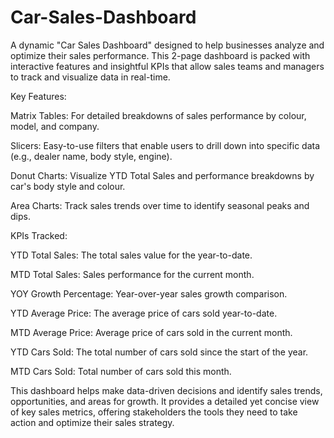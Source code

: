 # Car-Sales-Dashboard

A dynamic "Car Sales Dashboard" designed to help businesses analyze and optimize their sales performance. This 2-page dashboard is packed with interactive features and insightful KPIs that allow sales teams and managers to track and visualize data in real-time.



Key Features:

Matrix Tables: For detailed breakdowns of sales performance by colour, model, and company.

Slicers: Easy-to-use filters that enable users to drill down into specific data (e.g., dealer name, body style, engine).

Donut Charts: Visualize YTD Total Sales and performance breakdowns by car's body style and colour.

Area Charts: Track sales trends over time to identify seasonal peaks and dips.



KPIs Tracked:

YTD Total Sales: The total sales value for the year-to-date.

MTD Total Sales: Sales performance for the current month.

YOY Growth Percentage: Year-over-year sales growth comparison.

YTD Average Price: The average price of cars sold year-to-date.

MTD Average Price: Average price of cars sold in the current month.

YTD Cars Sold: The total number of cars sold since the start of the year.

MTD Cars Sold: Total number of cars sold this month.



This dashboard helps make data-driven decisions and identify sales trends, opportunities, and areas for growth. It provides a detailed yet concise view of key sales metrics, offering stakeholders the tools they need to take action and optimize their sales strategy.





